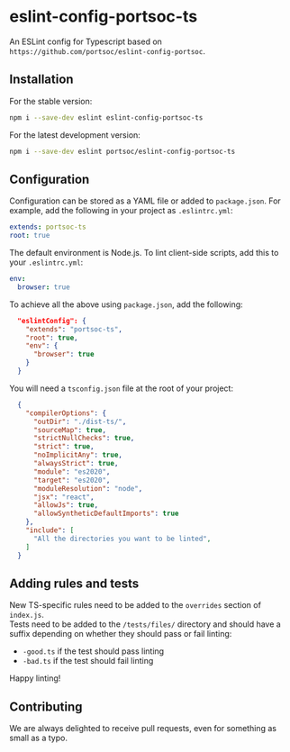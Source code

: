 # eslint-config-portsoc-ts

An ESLint config for Typescript based on `https://github.com/portsoc/eslint-config-portsoc`.



## Installation

For the stable version:

```sh
npm i --save-dev eslint eslint-config-portsoc-ts
```

For the latest development version:

```sh
npm i --save-dev eslint portsoc/eslint-config-portsoc-ts
```


## Configuration
Configuration can be stored as a YAML file or added to `package.json`.  For example, add the following in your project as `.eslintrc.yml`:

```yaml
extends: portsoc-ts
root: true
```

The default environment is Node.js. To lint client-side scripts, add this to your `.eslintrc.yml`:

```yaml
env:
  browser: true
```

To achieve all the above using `package.json`, add the following:

```json
  "eslintConfig": {
    "extends": "portsoc-ts",
    "root": true,
    "env": {
      "browser": true
    }
  }
```

You will need a `tsconfig.json` file at the root of your project:
```json
  {
    "compilerOptions": {
      "outDir": "./dist-ts/",
      "sourceMap": true,
      "strictNullChecks": true,
      "strict": true,
      "noImplicitAny": true,
      "alwaysStrict": true,
      "module": "es2020",
      "target": "es2020",
      "moduleResolution": "node",
      "jsx": "react",
      "allowJs": true,
      "allowSyntheticDefaultImports": true
    },
    "include": [
      "All the directories you want to be linted",
    ]
  }
``` 

## Adding rules and tests

New TS-specific rules need to be added to the `overrides` section of `index.js`.<br>
Tests need to be added to the `/tests/files/` directory and should have a suffix depending on whether they should pass or fail linting:
- `-good.ts` if the test should pass linting
- `-bad.ts` if the test should fail linting

Happy linting!

## Contributing

We are always delighted to receive pull requests, even for something as small as a typo.
